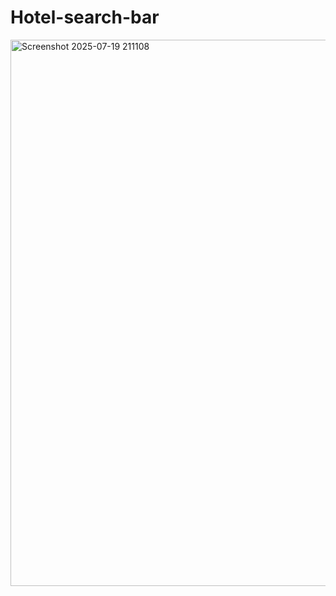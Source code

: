 # Hotel-search-bar

<img width="1904" height="874" alt="Screenshot 2025-07-19 211108" src="https://github.com/user-attachments/assets/c3b98418-b2cd-4a3b-a0fe-8c6adf4a1d76" />
